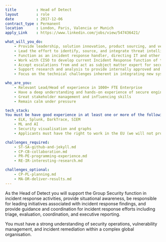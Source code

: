 ```yaml
---
title         : Head of Detect
layout        : role
date          : 2017-12-06
contract_type : Permanent
location      : London, Paris, Valencia or Munich
apply_Link    : https://www.linkedin.com/jobs/view/547436421/

what_will_you_do:
    - Provide leadership, solution innovation, product sourcing, and vendor relationship management to deliver situational awareness
    - Lead the effort to identify, source, and integrate threat intelligence and situational awareness services
    - Function as an incident response handler, directing IT and other departments during security incidents, including evidence preservation, corrective action, and preventive actions
    - Work with CISO to develop current Incident Response function of the organisation, assisting the security team during a security incident situation
    - Accept escalations from and act as subject matter expert for security operations, vulnerability management, and threat intelligence teams as items transition to incident response
    - Support research and analysis to provide internally approved and provisioned cyberspace situational awareness capabilities
    - Focus on the technical challenges inherent in integrating new systems, components, facilities, and applications

who_are_you:
    - Relevant Lead/Head of experience in 1000+ FTE Enterprise
    - Have a deep understanding and hands-on experience of secure engineering principles
    - Great stakeholder management and influencing skills
    - Remain calm under pressure

tech_stack:
You must be have good experience in at least one or more of the following:
    - ELK, Splunk, DarkTrace, SIEM
    - ML and AI
    - Security visualisation and graphs
    - Applicants must have the right to work in the EU (we will not provide visa sponsorship)

challenges_required:
    - ST-SA-github-and-jekyll.md
    - CP-CB-collaboration.md
    - PR-PE-programming-experience.md
    - RE-IR-interesting-research.md

challenges_optional:
    - CP-PL-planning.md
    - MA-DR-deliver-results.md
---
```


As the Head of Detect you will support the Group Security function in incident response activities, provide situational awareness, be responsible for leading initiatives associated with incident response findings, and provide guidance and coordination for incident response efforts including triage, evaluation, coordination, and executive reporting.

You must have a strong understanding of security operations, vulnerability management, and incident remediation within a complex global organisation.
